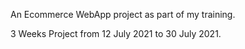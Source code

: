 An Ecommerce WebApp project as part of my training.

3 Weeks Project from 12 July 2021 to 30 July 2021.
